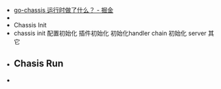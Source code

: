 - [go-chassis 运行时做了什么？ - 掘金](https://juejin.cn/post/6900457796018372616/)
-
- Chassis Init
- chassis init
  配置初始化
  插件初始化
  初始化handler chain
  初始化 server
  其它
- ## Chasis Run
-